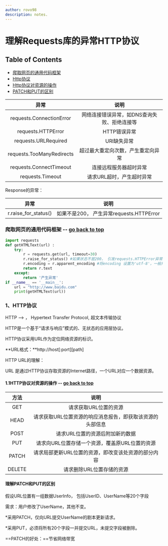 ```yaml
---
author: rovo98
description: notes.
---
```


# 理解Requests库的异常HTTP协议

## Table of Contents

- [爬取网页的通用代码框架](https://github.com/rovo98/python-learning/blob/master/blogs/Spider-Requests-learning/02-Requests%E5%BA%93%E7%9A%84%E5%BC%82%E5%B8%B8HTTP%E5%8D%8F%E8%AE%AE.md#爬取网页的通用代码框架----go-back-to-top)
- [Http协议](https://github.com/rovo98/python-learning/blob/master/blogs/Spider-Requests-learning/02-Requests%E5%BA%93%E7%9A%84%E5%BC%82%E5%B8%B8HTTP%E5%8D%8F%E8%AE%AE.md#1http协议)
- [Http协议对资源的操作](https://github.com/rovo98/python-learning/blob/master/blogs/Spider-Requests-learning/02-Requests%E5%BA%93%E7%9A%84%E5%BC%82%E5%B8%B8HTTP%E5%8D%8F%E8%AE%AE.md#11http协议对资源的操作----go-back-to-top)
- [PATCH和PUT的区别](https://github.com/rovo98/python-learning/blob/master/blogs/Spider-Requests-learning/02-Requests%E5%BA%93%E7%9A%84%E5%BC%82%E5%B8%B8HTTP%E5%8D%8F%E8%AE%AE.md#理解patch和put的区别)

|          异常             |         说明          |
| :-----------------------: | :---------------------: |
| requests.ConnectionError  | 网络连接错误异常，如DNS查询失败、拒绝连接等 |
|    requests.HTTPError     |        HTTP错误异常         |
|   requests.URLRequired    |         URl缺失异常         |
| requests.TooManyRedirects |    超过最大重定向次数，产生重定向异常    |
|  requests.ConnectTimeout  |       连接远程服务器超时异常       |
|     requests.Timeout      |     请求URL超时，产生超时异常      |

Response的异常：

|          异常          |               说明                |
| :------------------: | :-----------------------------: |
| r.raise_for_status() | 如果不是200， 产生异常requests.HTTPError |

### 爬取网页的通用代码框架 -- [go back to top](https://github.com/rovo98/python-learning/blob/master/blogs/Spider-Requests-learning/02-Requests%E5%BA%93%E7%9A%84%E5%BC%82%E5%B8%B8HTTP%E5%8D%8F%E8%AE%AE.md#理解requests库的异常http协议)

```python
import requests
def getHTMLText(url) :
    try:
        r = requests.get(url, timeout=30)
        r.raise_for_status() #如果状态不是200， 引发requests.HTTPError异常
        r.encoding = r.apparent_encoding #将encoding 设置为'utf-8'，一般用于没有charset的header
        return r.text
    except:
        return '产生异常'
if __name__ == '__main__':
    url = "http://www.baidu.com"
    print(getHTMLText(url))
```

### 1、HTTP协议

HTTP --> ， Hypertext Transfer Protocol, 超文本传输协议

HTTP是一个基于“请求与响应”模式的、无状态的应用层协议。

HTTP协议采用URL作为定位网络资源的标识。

**URL格式：**http://host\[:port][path]

HTTP URL的理解：

URL 是通过HTTP协议存取资源的Internet路径，一个URL对应一个数据资源。

#### 1.1HTTP协议对资源的操作 -- [go back to top](https://github.com/rovo98/python-learning/blob/master/blogs/Spider-Requests-learning/02-Requests%E5%BA%93%E7%9A%84%E5%BC%82%E5%B8%B8HTTP%E5%8D%8F%E8%AE%AE.md#理解requests库的异常http协议)

|   方法   |               说明               |
| :----: | :----------------------------: |
|  GET   |          请求获取URL位置的资源          |
|  HEAD  | 请求获取URL位置资源的响应消息报告，即获取该资源的头部信息 |
|  POST  |       请求URL位置的资源后附加新的数据        |
|  PUT   |   请求向URL位置存储一个资源，覆盖原URL位置的资源   |
| PATCH  |  请求局部更新URL位置的资源，即改变该处资源的部分内容   |
| DELETE |         请求删除URL位置存储的资源         |

#### 理解PATCH和PUT的区别

假设URL位置有一组数据UserInfo， 包括UserID、UserName等20个字段

 需求：用户修改了UserName，其他不变。

*采用PATCH，仅向URL提交UserName的剧本更新请求。

*采用PUT，必须将所有20个字段一并提交URL，未提交字段被删除。

==PATCH的好处：==节省网络带宽

